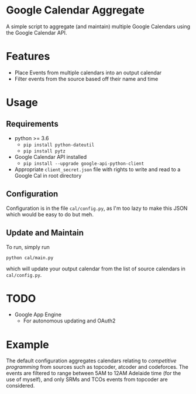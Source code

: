 # Google Calendar Aggregate

A simple script to aggregate (and maintain) multiple Google Calendars using the Google Calendar API.

# Features

- Place Events from multiple calendars into an output calendar
- Filter events from the source based off their name and time

# Usage

## Requirements

- python >= 3.6
    - `pip install python-dateutil`
    - `pip install pytz`
- Google Calendar API installed
    - `pip install --upgrade google-api-python-client`
- Appropriate `client_secret.json` file with rights to write and read to a Google Cal in root
  directory

## Configuration

Configuration is in the file `cal/config.py`, as I'm too lazy to make this JSON which would be easy to do but meh.

## Update and Maintain

To run, simply run 

```
python cal/main.py
```

which will update your output calendar from the list of source calendars in `cal/config.py`.

# TODO

- Google App Engine
    - For autonomous updating and OAuth2

# Example

The default configuration aggregates calendars relating to _competitive programming_ from sources
such as topcoder, atcoder and codeforces. The events are filtered to range between 5AM to 12AM
Adelaide time (for the use of myself), and only SRMs and TCOs events from topcoder are considered.
